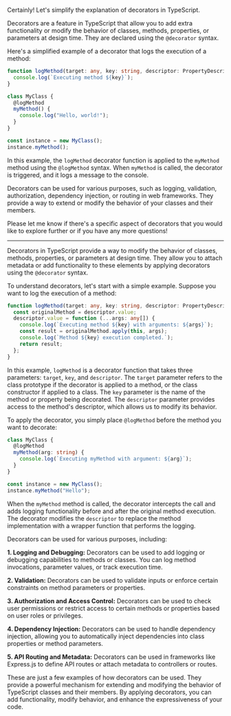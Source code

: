 Certainly! Let's simplify the explanation of decorators in TypeScript.

Decorators are a feature in TypeScript that allow you to add extra functionality or modify the behavior of classes, methods, properties, or parameters at design time. They are declared using the `@decorator` syntax.

Here's a simplified example of a decorator that logs the execution of a method:

```typescript
function logMethod(target: any, key: string, descriptor: PropertyDescriptor) {
  console.log(`Executing method ${key}`);
}

class MyClass {
  @logMethod
  myMethod() {
    console.log("Hello, world!");
  }
}

const instance = new MyClass();
instance.myMethod();
```

In this example, the `logMethod` decorator function is applied to the `myMethod` method using the `@logMethod` syntax. When `myMethod` is called, the decorator is triggered, and it logs a message to the console.

Decorators can be used for various purposes, such as logging, validation, authorization, dependency injection, or routing in web frameworks. They provide a way to extend or modify the behavior of your classes and their members.

Please let me know if there's a specific aspect of decorators that you would like to explore further or if you have any more questions!

---

Decorators in TypeScript provide a way to modify the behavior of classes, methods, properties, or parameters at design time. They allow you to attach metadata or add functionality to these elements by applying decorators using the `@decorator` syntax.

To understand decorators, let's start with a simple example. Suppose you want to log the execution of a method:

```typescript
function logMethod(target: any, key: string, descriptor: PropertyDescriptor) {
  const originalMethod = descriptor.value;
  descriptor.value = function (...args: any[]) {
    console.log(`Executing method ${key} with arguments: ${args}`);
    const result = originalMethod.apply(this, args);
    console.log(`Method ${key} execution completed.`);
    return result;
  };
}
```

In this example, `logMethod` is a decorator function that takes three parameters: `target`, `key`, and `descriptor`. The `target` parameter refers to the class prototype if the decorator is applied to a method, or the class constructor if applied to a class. The `key` parameter is the name of the method or property being decorated. The `descriptor` parameter provides access to the method's descriptor, which allows us to modify its behavior.

To apply the decorator, you simply place `@logMethod` before the method you want to decorate:

```typescript
class MyClass {
  @logMethod
  myMethod(arg: string) {
    console.log(`Executing myMethod with argument: ${arg}`);
  }
}

const instance = new MyClass();
instance.myMethod("Hello");
```

When the `myMethod` method is called, the decorator intercepts the call and adds logging functionality before and after the original method execution. The decorator modifies the `descriptor` to replace the method implementation with a wrapper function that performs the logging.

Decorators can be used for various purposes, including:

**1. Logging and Debugging:**
Decorators can be used to add logging or debugging capabilities to methods or classes. You can log method invocations, parameter values, or track execution time.

**2. Validation:**
Decorators can be used to validate inputs or enforce certain constraints on method parameters or properties.

**3. Authorization and Access Control:**
Decorators can be used to check user permissions or restrict access to certain methods or properties based on user roles or privileges.

**4. Dependency Injection:**
Decorators can be used to handle dependency injection, allowing you to automatically inject dependencies into class properties or method parameters.

**5. API Routing and Metadata:**
Decorators can be used in frameworks like Express.js to define API routes or attach metadata to controllers or routes.

These are just a few examples of how decorators can be used. They provide a powerful mechanism for extending and modifying the behavior of TypeScript classes and their members. By applying decorators, you can add functionality, modify behavior, and enhance the expressiveness of your code.